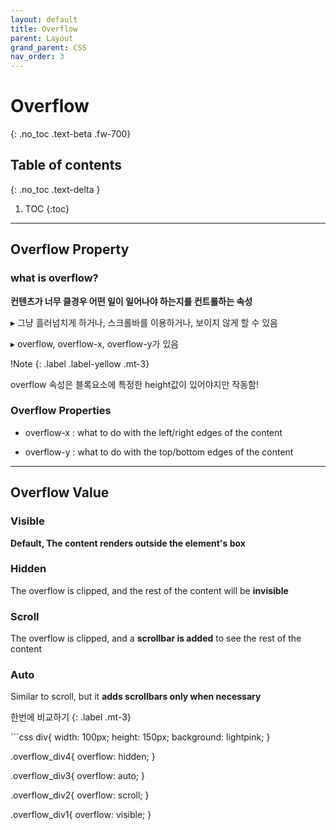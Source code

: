 ```yaml
---
layout: default
title: Overflow
parent: Layout
grand_parent: CSS
nav_order: 3
---
```


# Overflow
{: .no_toc .text-beta .fw-700}

## Table of contents
{: .no_toc .text-delta }

1. TOC
{:toc}

---

## Overflow Property

### what is overflow?

**컨텐츠가 너무 클경우 어떤 일이 일어나야 하는지를 컨트롤하는 속성**

&#9656; 그냥 흘러넘치게 하거나, 스크롤바를 이용하거나, 보이지 않게 할 수 있음

&#9656; overflow, overflow-x, overflow-y가 있음

!Note
{: .label .label-yellow .mt-3}
<div class="code-example" markdown="1">
overflow 속성은 블록요소에 특정한 height값이 있어야지만 작동함!
</div>

### Overflow Properties

* overflow-x : what to do with the left/right edges of the content

* overflow-y : what to do with the top/bottom edges of the content

---

## Overflow Value

### Visible

**Default, The content renders outside the element's box**
    
### Hidden

The overflow is clipped, and the rest of the content will be **invisible**

### Scroll

The overflow is clipped, and a **scrollbar is added** to see the rest of the content

### Auto

Similar to scroll, but it **adds scrollbars only when necessary**

한번에 비교하기
{: .label .mt-3}
<div class="code-example" markdown="1">
<img src="https://gekdev.github.io/assets/images/overflow.jpg" alt="">
</div>
```css
div{
    width: 100px;
    height: 150px;
    background: lightpink;
}

.overflow_div4{
    overflow: hidden;
}

.overflow_div3{
    overflow: auto;
}

.overflow_div2{
    overflow: scroll;
}

.overflow_div1{
    overflow: visible;
}
```